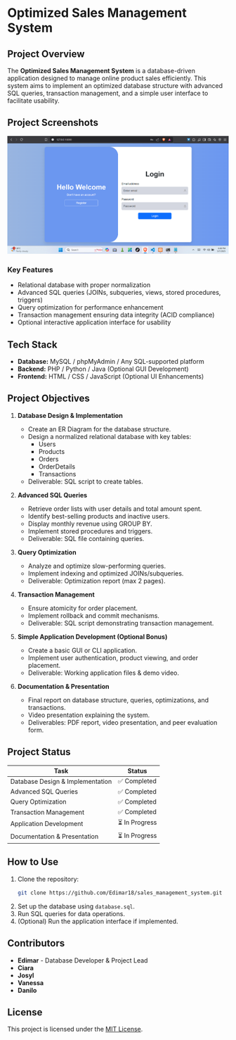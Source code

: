 # Optimized Sales Management System

## Project Overview
The **Optimized Sales Management System** is a database-driven application designed to manage online product sales efficiently. This system aims to implement an optimized database structure with advanced SQL queries, transaction management, and a simple user interface to facilitate usability.


## Project Screenshots
![Screenshot](./login.png)


### **Key Features**
- Relational database with proper normalization
- Advanced SQL queries (JOINs, subqueries, views, stored procedures, triggers)
- Query optimization for performance enhancement
- Transaction management ensuring data integrity (ACID compliance)
- Optional interactive application interface for usability

## **Tech Stack**
- **Database:** MySQL / phpMyAdmin / Any SQL-supported platform
- **Backend:** PHP / Python / Java (Optional GUI Development)
- **Frontend:** HTML / CSS / JavaScript (Optional UI Enhancements)

## **Project Objectives**
1. **Database Design & Implementation**  
   - Create an ER Diagram for the database structure.
   - Design a normalized relational database with key tables:
     - Users
     - Products
     - Orders
     - OrderDetails
     - Transactions
   - Deliverable: SQL script to create tables.

2. **Advanced SQL Queries**  
   - Retrieve order lists with user details and total amount spent.
   - Identify best-selling products and inactive users.
   - Display monthly revenue using GROUP BY.
   - Implement stored procedures and triggers.
   - Deliverable: SQL file containing queries.

3. **Query Optimization**  
   - Analyze and optimize slow-performing queries.
   - Implement indexing and optimized JOINs/subqueries.
   - Deliverable: Optimization report (max 2 pages).

4. **Transaction Management**  
   - Ensure atomicity for order placement.
   - Implement rollback and commit mechanisms.
   - Deliverable: SQL script demonstrating transaction management.

5. **Simple Application Development (Optional Bonus)**  
   - Create a basic GUI or CLI application.
   - Implement user authentication, product viewing, and order placement.
   - Deliverable: Working application files & demo video.

6. **Documentation & Presentation**  
   - Final report on database structure, queries, optimizations, and transactions.
   - Video presentation explaining the system.
   - Deliverables: PDF report, video presentation, and peer evaluation form.

## **Project Status**
| Task | Status |
|------|--------|
| Database Design & Implementation |  ✅ Completed  |
| Advanced SQL Queries |  ✅ Completed  |
| Query Optimization | ✅ Completed  |
| Transaction Management |✅ Completed  |
| Application Development |  ⏳ In Progress |
| Documentation & Presentation | ⏳ In Progress |

## **How to Use**
1. Clone the repository:
   ```bash
   git clone https://github.com/Edimar18/sales_management_system.git
   ```
2. Set up the database using `database.sql`.
3. Run SQL queries for data operations.
4. (Optional) Run the application interface if implemented.

## **Contributors**
- **Edimar** - Database Developer & Project Lead
- **Ciara**
- **Josyl**
- **Vanessa**
- **Danilo**


## **License**
This project is licensed under the [MIT License](LICENSE).


